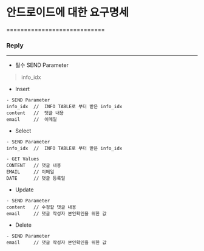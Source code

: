 # 안드로이드에 대한 요구명세
============================

### Reply
-------------
- 필수 SEND Parameter
>info_idx

- Insert
```
- SEND Parameter
info_idx  //  INFO TABLE로 부터 받은 info_idx
content   //  댓글 내용
email     //  이메일 
```

- Select
```
- SEND Parameter
info_idx  //  INFO TABLE로 부터 받은 info_idx

- GET Values
CONTENT   // 댓글 내용
EMAIL     // 이메일
DATE      // 댓글 등록일
```

- Update
```
- SEND Parameter
content   // 수정할 댓글 내용
email     // 댓글 작성자 본인확인을 위한 값
```

- Delete
```
- SEND Parameter
email     // 댓글 작성자 본인확인을 위한 값
```
